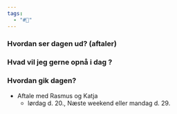 ```yaml
---
tags:
  - "#📅"
---
```

### Hvordan ser dagen ud? (aftaler)


### Hvad vil jeg gerne opnå i dag ?


### Hvordan gik dagen?
- Aftale med Rasmus og Katja 
	- lørdag d. 20., Næste weekend eller mandag d. 29.